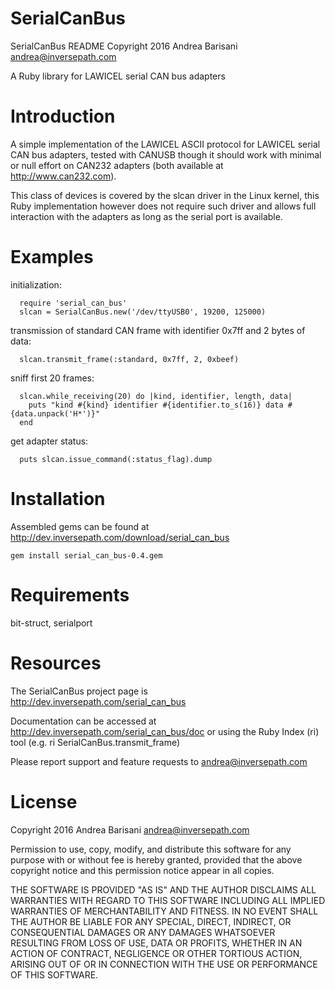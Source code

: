 SerialCanBus
============

SerialCanBus README
Copyright 2016 Andrea Barisani <andrea@inversepath.com>

A Ruby library for LAWICEL serial CAN bus adapters

Introduction
============

A simple implementation of the LAWICEL ASCII protocol for LAWICEL serial CAN
bus adapters, tested with CANUSB though it should work with minimal or null
effort on CAN232 adapters (both available at http://www.can232.com).

This class of devices is covered by the slcan driver in the Linux kernel, this
Ruby implementation however does not require such driver and allows full
interaction with the adapters as long as the serial port is available.

Examples
========

initialization:
```
  require 'serial_can_bus'
  slcan = SerialCanBus.new('/dev/ttyUSB0', 19200, 125000)
```

transmission of standard CAN frame with identifier 0x7ff and 2 bytes of data:
```
  slcan.transmit_frame(:standard, 0x7ff, 2, 0xbeef)
```

sniff first 20 frames:
```
  slcan.while_receiving(20) do |kind, identifier, length, data|
    puts "kind #{kind} identifier #{identifier.to_s(16)} data #{data.unpack('H*')}"
  end
```

get adapter status:
```
  puts slcan.issue_command(:status_flag).dump
```

Installation
============

Assembled gems can be found at
http://dev.inversepath.com/download/serial_can_bus

```
gem install serial_can_bus-0.4.gem
```

Requirements
============

bit-struct, serialport

Resources
=========

The SerialCanBus project page is http://dev.inversepath.com/serial_can_bus

Documentation can be accessed at http://dev.inversepath.com/serial_can_bus/doc
or using the Ruby Index (ri) tool (e.g. ri SerialCanBus.transmit_frame)

Please report support and feature requests to <andrea@inversepath.com>

License
=======

Copyright 2016 Andrea Barisani <andrea@inversepath.com>

Permission to use, copy, modify, and distribute this software for any
purpose with or without fee is hereby granted, provided that the above
copyright notice and this permission notice appear in all copies.

THE SOFTWARE IS PROVIDED "AS IS" AND THE AUTHOR DISCLAIMS ALL WARRANTIES
WITH REGARD TO THIS SOFTWARE INCLUDING ALL IMPLIED WARRANTIES OF
MERCHANTABILITY AND FITNESS. IN NO EVENT SHALL THE AUTHOR BE LIABLE FOR
ANY SPECIAL, DIRECT, INDIRECT, OR CONSEQUENTIAL DAMAGES OR ANY DAMAGES
WHATSOEVER RESULTING FROM LOSS OF USE, DATA OR PROFITS, WHETHER IN AN
ACTION OF CONTRACT, NEGLIGENCE OR OTHER TORTIOUS ACTION, ARISING OUT OF
OR IN CONNECTION WITH THE USE OR PERFORMANCE OF THIS SOFTWARE.
